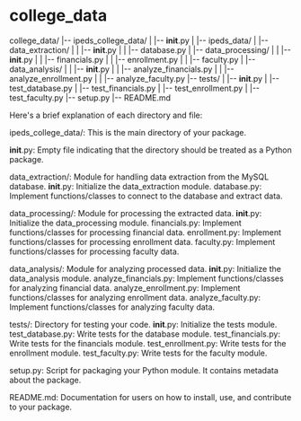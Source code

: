# college_data

college_data/
|-- ipeds_college_data/
|   |-- __init__.py
|   |-- ipeds_data/
|   |-- data_extraction/
|   |   |-- __init__.py
|   |   |-- database.py
|   |-- data_processing/
|   |   |-- __init__.py
|   |   |-- financials.py
|   |   |-- enrollment.py
|   |   |-- faculty.py
|   |-- data_analysis/
|   |   |-- __init__.py
|   |   |-- analyze_financials.py
|   |   |-- analyze_enrollment.py
|   |   |-- analyze_faculty.py
|-- tests/
|   |-- __init__.py
|   |-- test_database.py
|   |-- test_financials.py
|   |-- test_enrollment.py
|   |-- test_faculty.py
|-- setup.py
|-- README.md


Here's a brief explanation of each directory and file:

ipeds_college_data/: This is the main directory of your package.

__init__.py: Empty file indicating that the directory should be treated as a Python package.

data_extraction/: Module for handling data extraction from the MySQL database.
    __init__.py: Initialize the data_extraction module.
    database.py: Implement functions/classes to connect to the database and extract data.

data_processing/: Module for processing the extracted data.
    __init__.py: Initialize the data_processing module.
    financials.py: Implement functions/classes for processing financial data.
    enrollment.py: Implement functions/classes for processing enrollment data.
    faculty.py: Implement functions/classes for processing faculty data.

data_analysis/: Module for analyzing processed data.
    __init__.py: Initialize the data_analysis module.
    analyze_financials.py: Implement functions/classes for analyzing financial data.
    analyze_enrollment.py: Implement functions/classes for analyzing enrollment data.
    analyze_faculty.py: Implement functions/classes for analyzing faculty data.

tests/: Directory for testing your code.
    __init__.py: Initialize the tests module.
    test_database.py: Write tests for the database module.
    test_financials.py: Write tests for the financials module.
    test_enrollment.py: Write tests for the enrollment module.
    test_faculty.py: Write tests for the faculty module.

setup.py: Script for packaging your Python module. It contains metadata about the package.

README.md: Documentation for users on how to install, use, and contribute to your package.